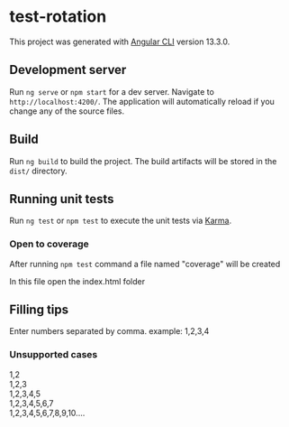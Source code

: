 # test-rotation

This project was generated with [Angular CLI](https://github.com/angular/angular-cli) version 13.3.0.

## Development server

Run `ng serve` or `npm start` for a dev server. Navigate to `http://localhost:4200/`. The application will automatically reload if you change any of the source files.

## Build

Run `ng build` to build the project. The build artifacts will be stored in the `dist/` directory.

## Running unit tests

Run `ng test` or `npm test` to execute the unit tests via [Karma](https://karma-runner.github.io).

  ### Open to coverage

  After running `npm test` command a file named "coverage" will be created

  In this file open the index.html folder

## Filling tips

Enter numbers separated by comma.
example: 1,2,3,4

### Unsupported cases
  1,2 <br />
  1,2,3<br />
  1,2,3,4,5<br />
  1,2,3,4,5,6,7<br />
  1,2,3,4,5,6,7,8,9,10....<br />
